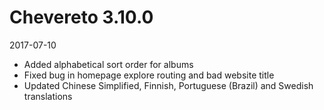 # Chevereto 3.10.0

2017-07-10

- Added alphabetical sort order for albums
- Fixed bug in homepage explore routing and bad website title
- Updated Chinese Simplified, Finnish, Portuguese (Brazil) and Swedish translations
